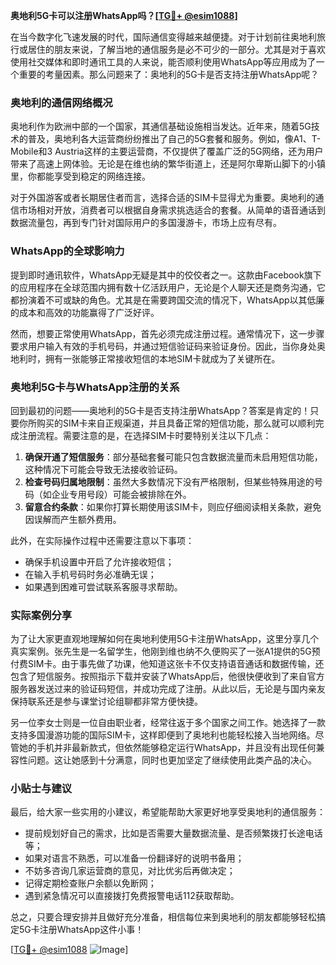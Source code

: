 **奥地利5G卡可以注册WhatsApp吗？[[TG💪+ @esim1088](https://t.me/s/esim1088)]**

在当今数字化飞速发展的时代，国际通信变得越来越便捷。对于计划前往奥地利旅行或居住的朋友来说，了解当地的通信服务是必不可少的一部分。尤其是对于喜欢使用社交媒体和即时通讯工具的人来说，能否顺利使用WhatsApp等应用成为了一个重要的考量因素。那么问题来了：奥地利的5G卡是否支持注册WhatsApp呢？

### 奥地利的通信网络概况

奥地利作为欧洲中部的一个国家，其通信基础设施相当发达。近年来，随着5G技术的普及，奥地利各大运营商纷纷推出了自己的5G套餐和服务。例如，像A1、T-Mobile和3 Austria这样的主要运营商，不仅提供了覆盖广泛的5G网络，还为用户带来了高速上网体验。无论是在维也纳的繁华街道上，还是阿尔卑斯山脚下的小镇里，你都能享受到稳定的网络连接。

对于外国游客或者长期居住者而言，选择合适的SIM卡显得尤为重要。奥地利的通信市场相对开放，消费者可以根据自身需求挑选适合的套餐。从简单的语音通话到数据流量包，再到专门针对国际用户的多国漫游卡，市场上应有尽有。

### WhatsApp的全球影响力

提到即时通讯软件，WhatsApp无疑是其中的佼佼者之一。这款由Facebook旗下的应用程序在全球范围内拥有数十亿活跃用户，无论是个人聊天还是商务沟通，它都扮演着不可或缺的角色。尤其是在需要跨国交流的情况下，WhatsApp以其低廉的成本和高效的功能赢得了广泛好评。

然而，想要正常使用WhatsApp，首先必须完成注册过程。通常情况下，这一步骤要求用户输入有效的手机号码，并通过短信验证码来验证身份。因此，当你身处奥地利时，拥有一张能够正常接收短信的本地SIM卡就成为了关键所在。

### 奥地利5G卡与WhatsApp注册的关系

回到最初的问题——奥地利的5G卡是否支持注册WhatsApp？答案是肯定的！只要你所购买的SIM卡来自正规渠道，并且具备正常的短信功能，那么就可以顺利完成注册流程。需要注意的是，在选择SIM卡时要特别关注以下几点：

1. **确保开通了短信服务**：部分基础套餐可能只包含数据流量而未启用短信功能，这种情况下可能会导致无法接收验证码。
2. **检查号码归属地限制**：虽然大多数情况下没有严格限制，但某些特殊用途的号码（如企业专用号段）可能会被排除在外。
3. **留意合约条款**：如果你打算长期使用该SIM卡，则应仔细阅读相关条款，避免因误解而产生额外费用。

此外，在实际操作过程中还需要注意以下事项：
- 确保手机设置中开启了允许接收短信；
- 在输入手机号码时务必准确无误；
- 如果遇到困难可尝试联系客服寻求帮助。

### 实际案例分享

为了让大家更直观地理解如何在奥地利使用5G卡注册WhatsApp，这里分享几个真实案例。张先生是一名留学生，他刚到维也纳不久便购买了一张A1提供的5G预付费SIM卡。由于事先做了功课，他知道这张卡不仅支持语音通话和数据传输，还包含了短信服务。按照指示下载并安装了WhatsApp后，他很快便收到了来自官方服务器发送过来的验证码短信，并成功完成了注册。从此以后，无论是与国内亲友保持联系还是参与课堂讨论组聊都非常方便快捷。

另一位李女士则是一位自由职业者，经常往返于多个国家之间工作。她选择了一款支持多国漫游功能的国际SIM卡，这样即便到了奥地利也能轻松接入当地网络。尽管她的手机并非最新款式，但依然能够稳定运行WhatsApp，并且没有出现任何兼容性问题。这让她感到十分满意，同时也更加坚定了继续使用此类产品的决心。

### 小贴士与建议

最后，给大家一些实用的小建议，希望能帮助大家更好地享受奥地利的通信服务：
- 提前规划好自己的需求，比如是否需要大量数据流量、是否频繁拨打长途电话等；
- 如果对语言不熟悉，可以准备一份翻译好的说明书备用；
- 不妨多咨询几家运营商的意见，对比优劣后再做决定；
- 记得定期检查账户余额以免断网；
- 遇到紧急情况可以直接拨打免费报警电话112获取帮助。

总之，只要合理安排并且做好充分准备，相信每位来到奥地利的朋友都能够轻松搞定5G卡注册WhatsApp这件小事！

[[TG💪+ @esim1088](https://t.me/s/esim1088) ![Image](https://i.postimg.cc/4NQfJmqS/Snipaste-2025-05-13-00-14-12.png)]